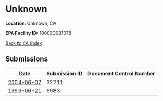 # Unknown

**Location:** Unknown, CA

**EPA Facility ID:** 100000087078

[Back to CA Index](../../index.md)

## Submissions

| Date | Submission ID | Document Control Number |
|------|--------------|-------------------------|
| [2004-06-07](submissions/32711.md) | 32711 |  |
| [1999-06-21](submissions/6983.md) | 6983 |  |
